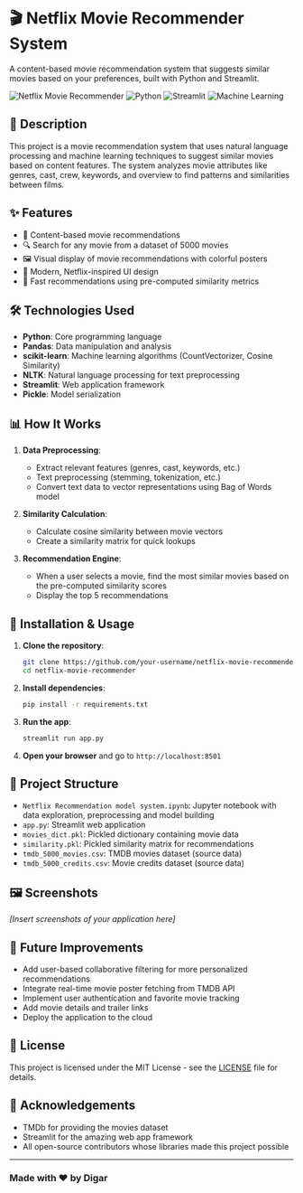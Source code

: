 # 🎬 Netflix Movie Recommender System

A content-based movie recommendation system that suggests similar movies based on your preferences, built with Python and Streamlit.

![Netflix Movie Recommender](https://img.shields.io/badge/Netflix-Movie%20Recommender-red)
![Python](https://img.shields.io/badge/Python-3.9+-blue)
![Streamlit](https://img.shields.io/badge/Streamlit-1.0+-blue)
![Machine Learning](https://img.shields.io/badge/ML-Content--based%20Filtering-green)

## 📝 Description

This project is a movie recommendation system that uses natural language processing and machine learning techniques to suggest similar movies based on content features. The system analyzes movie attributes like genres, cast, crew, keywords, and overview to find patterns and similarities between films.

## ✨ Features

- 🎯 Content-based movie recommendations
- 🔍 Search for any movie from a dataset of 5000 movies
- 🖼️ Visual display of movie recommendations with colorful posters
- 🌈 Modern, Netflix-inspired UI design
- 🚀 Fast recommendations using pre-computed similarity metrics

## 🛠️ Technologies Used

- **Python**: Core programming language
- **Pandas**: Data manipulation and analysis
- **scikit-learn**: Machine learning algorithms (CountVectorizer, Cosine Similarity)
- **NLTK**: Natural language processing for text preprocessing
- **Streamlit**: Web application framework
- **Pickle**: Model serialization

## 📊 How It Works

1. **Data Preprocessing**:
   - Extract relevant features (genres, cast, keywords, etc.)
   - Text preprocessing (stemming, tokenization, etc.)
   - Convert text data to vector representations using Bag of Words model

2. **Similarity Calculation**:
   - Calculate cosine similarity between movie vectors
   - Create a similarity matrix for quick lookups

3. **Recommendation Engine**:
   - When a user selects a movie, find the most similar movies based on the pre-computed similarity scores
   - Display the top 5 recommendations

## 🚀 Installation & Usage

1. **Clone the repository**:

   ```bash
   git clone https://github.com/your-username/netflix-movie-recommender.git
   cd netflix-movie-recommender
   ```

2. **Install dependencies**:

   ```bash
   pip install -r requirements.txt
   ```

3. **Run the app**:

   ```bash
   streamlit run app.py
   ```

4. **Open your browser** and go to `http://localhost:8501`

## 📁 Project Structure

- `Netflix Recommendation model system.ipynb`: Jupyter notebook with data exploration, preprocessing and model building
- `app.py`: Streamlit web application
- `movies_dict.pkl`: Pickled dictionary containing movie data
- `similarity.pkl`: Pickled similarity matrix for recommendations
- `tmdb_5000_movies.csv`: TMDB movies dataset (source data)
- `tmdb_5000_credits.csv`: Movie credits dataset (source data)

## 🖼️ Screenshots

*[Insert screenshots of your application here]*

## 🔮 Future Improvements

- Add user-based collaborative filtering for more personalized recommendations
- Integrate real-time movie poster fetching from TMDB API
- Implement user authentication and favorite movie tracking
- Add movie details and trailer links
- Deploy the application to the cloud

## 📄 License

This project is licensed under the MIT License - see the [LICENSE](LICENSE) file for details.

## 🙏 Acknowledgements

- TMDb for providing the movies dataset
- Streamlit for the amazing web app framework
- All open-source contributors whose libraries made this project possible

---

### Made with ❤️ by Digar
